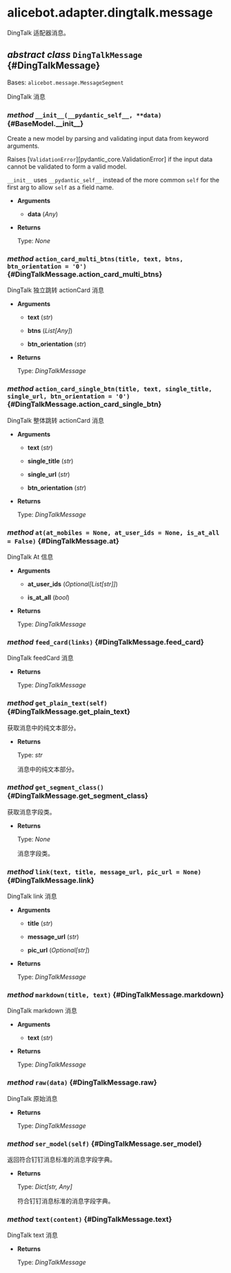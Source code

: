 # alicebot.adapter.dingtalk.message

DingTalk 适配器消息。

## _abstract class_ `DingTalkMessage` {#DingTalkMessage}

Bases: `alicebot.message.MessageSegment`

DingTalk 消息

### _method_ `__init__(__pydantic_self__, **data)` {#BaseModel.\_\_init\_\_}

Create a new model by parsing and validating input data from keyword arguments.

Raises [`ValidationError`][pydantic_core.ValidationError] if the input data cannot be
validated to form a valid model.

`__init__` uses `__pydantic_self__` instead of the more common `self` for the first arg to
allow `self` as a field name.

- **Arguments**

  - **data** (_Any_)

- **Returns**

  Type: _None_

### _method_ `action_card_multi_btns(title, text, btns, btn_orientation = '0')` {#DingTalkMessage.action\_card\_multi\_btns}

DingTalk 独立跳转 actionCard 消息

- **Arguments**

  - **text** (_str_)

  - **btns** (_List\[Any\]_)

  - **btn\_orientation** (_str_)

- **Returns**

  Type: _DingTalkMessage_

### _method_ `action_card_single_btn(title, text, single_title, single_url, btn_orientation = '0')` {#DingTalkMessage.action\_card\_single\_btn}

DingTalk 整体跳转 actionCard 消息

- **Arguments**

  - **text** (_str_)

  - **single\_title** (_str_)

  - **single\_url** (_str_)

  - **btn\_orientation** (_str_)

- **Returns**

  Type: _DingTalkMessage_

### _method_ `at(at_mobiles = None, at_user_ids = None, is_at_all = False)` {#DingTalkMessage.at}

DingTalk At 信息

- **Arguments**

  - **at\_user\_ids** (_Optional\[List\[str\]\]_)

  - **is\_at\_all** (_bool_)

- **Returns**

  Type: _DingTalkMessage_

### _method_ `feed_card(links)` {#DingTalkMessage.feed\_card}

DingTalk feedCard 消息

- **Returns**

  Type: _DingTalkMessage_

### _method_ `get_plain_text(self)` {#DingTalkMessage.get\_plain\_text}

获取消息中的纯文本部分。

- **Returns**

  Type: _str_

  消息中的纯文本部分。

### _method_ `get_segment_class()` {#DingTalkMessage.get\_segment\_class}

获取消息字段类。

- **Returns**

  Type: _None_

  消息字段类。

### _method_ `link(text, title, message_url, pic_url = None)` {#DingTalkMessage.link}

DingTalk link 消息

- **Arguments**

  - **title** (_str_)

  - **message\_url** (_str_)

  - **pic\_url** (_Optional\[str\]_)

- **Returns**

  Type: _DingTalkMessage_

### _method_ `markdown(title, text)` {#DingTalkMessage.markdown}

DingTalk markdown 消息

- **Arguments**

  - **text** (_str_)

- **Returns**

  Type: _DingTalkMessage_

### _method_ `raw(data)` {#DingTalkMessage.raw}

DingTalk 原始消息

- **Returns**

  Type: _DingTalkMessage_

### _method_ `ser_model(self)` {#DingTalkMessage.ser\_model}

返回符合钉钉消息标准的消息字段字典。

- **Returns**

  Type: _Dict\[str, Any\]_

  符合钉钉消息标准的消息字段字典。

### _method_ `text(content)` {#DingTalkMessage.text}

DingTalk text 消息

- **Returns**

  Type: _DingTalkMessage_
